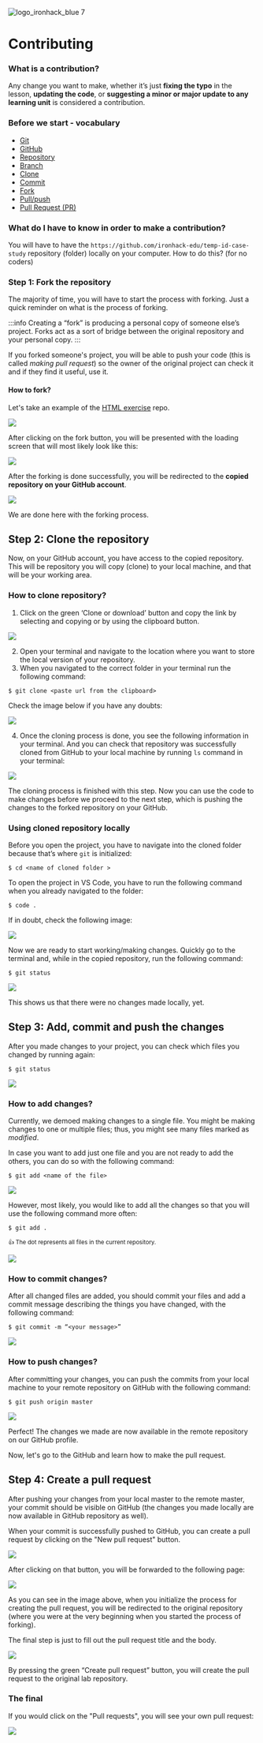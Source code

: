 ![logo_ironhack_blue 7](https://user-images.githubusercontent.com/23629340/40541063-a07a0a8a-601a-11e8-91b5-2f13e4e6b441.png)

# Contributing

### What is a contribution?

Any change you want to make, whether it’s just **fixing the typo** in the lesson, **updating the code**, or **suggesting a minor or major update to any learning unit** is considered a contribution.

### Before we start - vocabulary

- [Git](https://brennan.io/2015/08/07/github-noncoders/#:~:text=Git%2C%20for%20Non%2DCoders,without%20messing%20up%20their%20progress.)
- [GitHub](https://unito.io/blog/guide-to-github-for-project-managers/#:~:text=GitHub%20101,their%20peers%20are%20working%20on.)
- [Repository](https://unito.io/blog/guide-to-github-for-project-managers/#:~:text=Sometimes%20shortened%20to%20just%20%E2%80%9Crepo,file%20folders%20on%20a%20computer.)
- [Branch](https://unito.io/blog/guide-to-github-for-project-managers/#:~:text=Each%20repository%20can%20contain%20multiple,the%20primary%20branch%20if%20desired.)
- [Clone](https://unito.io/blog/guide-to-github-for-project-managers/#:~:text=A%20copy%20of%20a%20repository%20that%20is%20hosted%20locally)
- [Commit](https://unito.io/blog/guide-to-github-for-project-managers/#:~:text=A%20record%20of%20a%20change%20made%20to%20a%20file%20or%20files%20in%20the%20repository)
- [Fork](https://unito.io/blog/guide-to-github-for-project-managers/#:~:text=is%20when%20you%20copy%20another%20user%E2%80%99s%20repository%20to%20your%20own%20account)
- [Pull/push](https://unito.io/blog/guide-to-github-for-project-managers/#:~:text=Merging%20changes%20made%20to%20the%20repository%20files%20into%20the%20local%20copy)
- [Pull Request (PR)](https://unito.io/blog/guide-to-github-for-project-managers/#:~:text=When%20you%20want%20to%20make%20changes%20to%20a%20repository%20you%E2%80%99re%20working%20on%20as%20part%20of%20a%20collaborative%20project,%20you%20send%20a%20%E2%80%9Cpull%20request.%E2%80%9D)

### What do I have to know in order to make a contribution?

You will have to have the `https://github.com/ironhack-edu/temp-id-case-study` repository (folder) locally on your computer. How to do this? (for no coders)

### Step 1: Fork the repository

The majority of time, you will have to start the process with forking. Just a quick reminder on what is the process of forking.

:::info
Creating a “fork” is producing a personal copy of someone else’s project. Forks act as a sort of bridge between the original repository and your personal copy.
:::

If you forked someone's project, you will be able to push your code (this is called _making pull request_) so the owner of the original project can check it and if they find it useful, use it.

#### How to fork?

Let's take an example of the [HTML exercise](https://github.com/ironhack-labs/lab-html-exercise) repo.

![](https://s3-eu-west-1.amazonaws.com/ih-materials/uploads/upload_926952599ca89301b826696c209fd338.png)

After clicking on the fork button, you will be presented with the loading screen that will most likely look like this:

![](https://s3-eu-west-1.amazonaws.com/ih-materials/uploads/upload_10963380e2cfbaab068f92027378ebed.png)

After the forking is done successfully, you will be redirected to the **copied repository on your GitHub account**.

![](https://s3-eu-west-1.amazonaws.com/ih-materials/uploads/upload_ab52ba11af58807f2b0ce6bc33eddcd4.png)

We are done here with the forking process.

## Step 2: Clone the repository

Now, on your GitHub account, you have access to the copied repository. This will be repository you will copy (clone) to your local machine, and that will be your working area.

### How to clone repository?

1. Click on the green ‘Clone or download’ button and copy the link by selecting and copying or by using the clipboard button.

![](https://s3-eu-west-1.amazonaws.com/ih-materials/uploads/upload_d60e750aafbfe7838bbdbf28619561c4.png)

2. Open your terminal and navigate to the location where you want to store the local version of your repository.
3. When you navigated to the correct folder in your terminal run the following command:

```shell
$ git clone <paste url from the clipboard>
```

Check the image below if you have any doubts:

![](https://s3-eu-west-1.amazonaws.com/ih-materials/uploads/upload_84541b74195c3a6bb9cde5ff753e3118.png)

4. Once the cloning process is done, you see the following information in your terminal. And you can check that repository was successfully cloned from GitHub to your local machine by running `ls` command in your terminal:

![](https://s3-eu-west-1.amazonaws.com/ih-materials/uploads/upload_ab79b2e53c91a60727bcb4722a251df3.png)

The cloning process is finished with this step. Now you can use the code to make changes before we proceed to the next step, which is pushing the changes to the forked repository on your GitHub.

### Using cloned repository locally

Before you open the project, you have to navigate into the cloned folder because that’s where `git` is initialized:

```shell
$ cd <name of cloned folder >
```

To open the project in VS Code, you have to run the following command when you already navigated to the folder:

```shell
$ code .
```

If in doubt, check the following image:

![](https://s3-eu-west-1.amazonaws.com/ih-materials/uploads/upload_abb34eb9484260ac24726a7c6ff29b88.png)

Now we are ready to start working/making changes. Quickly go to the terminal and, while in the copied repository, run the following command:

```shell
$ git status
```

![](https://s3-eu-west-1.amazonaws.com/ih-materials/uploads/upload_1b15541cf9a6df25582e47584ad84cef.png)

This shows us that there were no changes made locally, yet.

## Step 3: Add, commit and push the changes

After you made changes to your project, you can check which files you changed by running again:

```shell
$ git status
```

![](https://s3-eu-west-1.amazonaws.com/ih-materials/uploads/upload_5813099ab6bff940f70b5449ccb15c19.png)

### How to add changes?

Currently, we demoed making changes to a single file. You might be making changes to one or multiple files; thus, you might see many files marked as _modified_.

In case you want to add just one file and you are not ready to add the others, you can do so with the following command:

```shell
$ git add <name of the file>
```

![](https://s3-eu-west-1.amazonaws.com/ih-materials/uploads/upload_af98ae73d69b521b9e4caaa55341e10a.png)

However, most likely, you would like to add all the changes so that you will use the following command more often:

```shell
$ git add .
```

<small> :+1: The dot represents all files in the current repository.</small>

![](https://s3-eu-west-1.amazonaws.com/ih-materials/uploads/upload_140e62e6beddcf8a2af5c1f16af0868c.png)

### How to commit changes?

After all changed files are added, you should commit your files and add a commit message describing the things you have changed, with the following command:

```shell
$ git commit -m “<your message>”
```

![](https://s3-eu-west-1.amazonaws.com/ih-materials/uploads/upload_0ef0ad72a3dbf04e13f526316d45a606.png)

### How to push changes?

After committing your changes, you can push the commits from your local machine to your remote repository on GitHub with the following command:

```shell
$ git push origin master
```

![](https://s3-eu-west-1.amazonaws.com/ih-materials/uploads/upload_85546a18406a582e059fe7dd08d388f8.png)

Perfect! The changes we made are now available in the remote repository on our GitHub profile.

Now, let's go to the GitHub and learn how to make the pull request.

## Step 4: Create a pull request

After pushing your changes from your local master to the remote master, your commit should be visible on GitHub (the changes you made locally are now available in GitHub repository as well).

When your commit is successfully pushed to GitHub, you can create a pull request by clicking on the "New pull request" button.

![](https://s3-eu-west-1.amazonaws.com/ih-materials/uploads/upload_4da38401d30beacf8a0f1564ff0b422c.png)

After clicking on that button, you will be forwarded to the following page:

![](https://s3-eu-west-1.amazonaws.com/ih-materials/uploads/upload_63b74775dbb75f3b0ec07aed6ec6b082.png)

As you can see in the image above, when you initialize the process for creating the pull request, you will be redirected to the original repository (where you were at the very beginning when you started the process of forking).

The final step is just to fill out the pull request title and the body.

![](https://s3-eu-west-1.amazonaws.com/ih-materials/uploads/upload_7fd8a357bf140a3d3373e8d35b80aa59.png)

By pressing the green “Create pull request” button, you will create the pull request to the original lab repository.

### The final

If you would click on the "Pull requests", you will see your own pull request:

![](https://s3-eu-west-1.amazonaws.com/ih-materials/uploads/upload_96c6e545d2732b3aff9141191feea59a.png)
